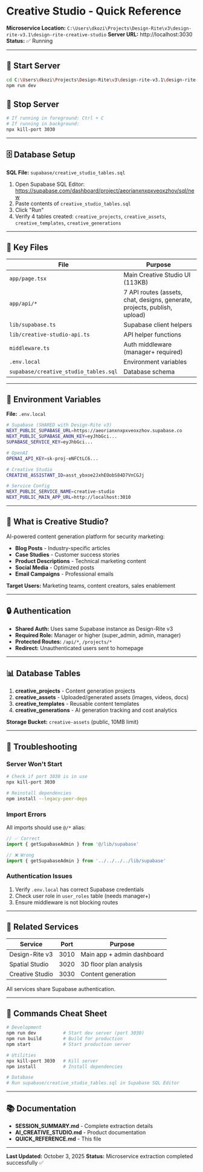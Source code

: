 # Creative Studio - Quick Reference

**Microservice Location:** `C:\Users\dkozi\Projects\Design-Rite\v3\design-rite-v3.1\design-rite-creative-studio`
**Server URL:** http://localhost:3030
**Status:** ✅ Running

---

## 🚀 Start Server
```bash
cd C:\Users\dkozi\Projects\Design-Rite\v3\design-rite-v3.1\design-rite-creative-studio
npm run dev
```

## 🛑 Stop Server
```bash
# If running in foreground: Ctrl + C
# If running in background:
npx kill-port 3030
```

---

## 🗄️ Database Setup

**SQL File:** `supabase/creative_studio_tables.sql`

1. Open Supabase SQL Editor: https://supabase.com/dashboard/project/aeorianxnxpxveoxzhov/sql/new
2. Paste contents of `creative_studio_tables.sql`
3. Click "Run"
4. Verify 4 tables created: `creative_projects`, `creative_assets`, `creative_templates`, `creative_generations`

---

## 📂 Key Files

| File | Purpose |
|------|---------|
| `app/page.tsx` | Main Creative Studio UI (113KB) |
| `app/api/*` | 7 API routes (assets, chat, designs, generate, projects, publish, upload) |
| `lib/supabase.ts` | Supabase client helpers |
| `lib/creative-studio-api.ts` | API helper functions |
| `middleware.ts` | Auth middleware (manager+ required) |
| `.env.local` | Environment variables |
| `supabase/creative_studio_tables.sql` | Database schema |

---

## 🔧 Environment Variables

**File:** `.env.local`

```bash
# Supabase (SHARED with Design-Rite v3)
NEXT_PUBLIC_SUPABASE_URL=https://aeorianxnxpxveoxzhov.supabase.co
NEXT_PUBLIC_SUPABASE_ANON_KEY=eyJhbGci...
SUPABASE_SERVICE_KEY=eyJhbGci...

# OpenAI
OPENAI_API_KEY=sk-proj-eNFCtLC6...

# Creative Studio
CREATIVE_ASSISTANT_ID=asst_ybxoe2JxhEOobS84D7VnCGJj

# Service Config
NEXT_PUBLIC_SERVICE_NAME=creative-studio
NEXT_PUBLIC_MAIN_APP_URL=http://localhost:3010
```

---

## 🎯 What is Creative Studio?

AI-powered content generation platform for security marketing:
- **Blog Posts** - Industry-specific articles
- **Case Studies** - Customer success stories
- **Product Descriptions** - Technical marketing content
- **Social Media** - Optimized posts
- **Email Campaigns** - Professional emails

**Target Users:** Marketing teams, content creators, sales enablement

---

## 🔒 Authentication

- **Shared Auth:** Uses same Supabase instance as Design-Rite v3
- **Required Role:** Manager or higher (super_admin, admin, manager)
- **Protected Routes:** `/api/*`, `/projects/*`
- **Redirect:** Unauthenticated users sent to homepage

---

## 📊 Database Tables

1. **creative_projects** - Content generation projects
2. **creative_assets** - Uploaded/generated assets (images, videos, docs)
3. **creative_templates** - Reusable content templates
4. **creative_generations** - AI generation tracking and cost analytics

**Storage Bucket:** `creative-assets` (public, 10MB limit)

---

## 🐛 Troubleshooting

### Server Won't Start
```bash
# Check if port 3030 is in use
npx kill-port 3030

# Reinstall dependencies
npm install --legacy-peer-deps
```

### Import Errors
All imports should use `@/*` alias:
```typescript
// ✅ Correct
import { getSupabaseAdmin } from '@/lib/supabase'

// ❌ Wrong
import { getSupabaseAdmin } from '../../../../lib/supabase'
```

### Authentication Issues
1. Verify `.env.local` has correct Supabase credentials
2. Check user role in `user_roles` table (needs manager+)
3. Ensure middleware is not blocking routes

---

## 🔗 Related Services

| Service | Port | Purpose |
|---------|------|---------|
| Design-Rite v3 | 3010 | Main app + admin dashboard |
| Spatial Studio | 3020 | 3D floor plan analysis |
| Creative Studio | 3030 | Content generation |

All services share Supabase authentication.

---

## 📝 Commands Cheat Sheet

```bash
# Development
npm run dev          # Start dev server (port 3030)
npm run build        # Build for production
npm start            # Start production server

# Utilities
npx kill-port 3030   # Kill server
npm install          # Install dependencies

# Database
# Run supabase/creative_studio_tables.sql in Supabase SQL Editor
```

---

## 📚 Documentation

- **SESSION_SUMMARY.md** - Complete extraction details
- **AI_CREATIVE_STUDIO.md** - Product documentation
- **QUICK_REFERENCE.md** - This file

---

**Last Updated:** October 3, 2025
**Status:** Microservice extraction completed successfully ✅
